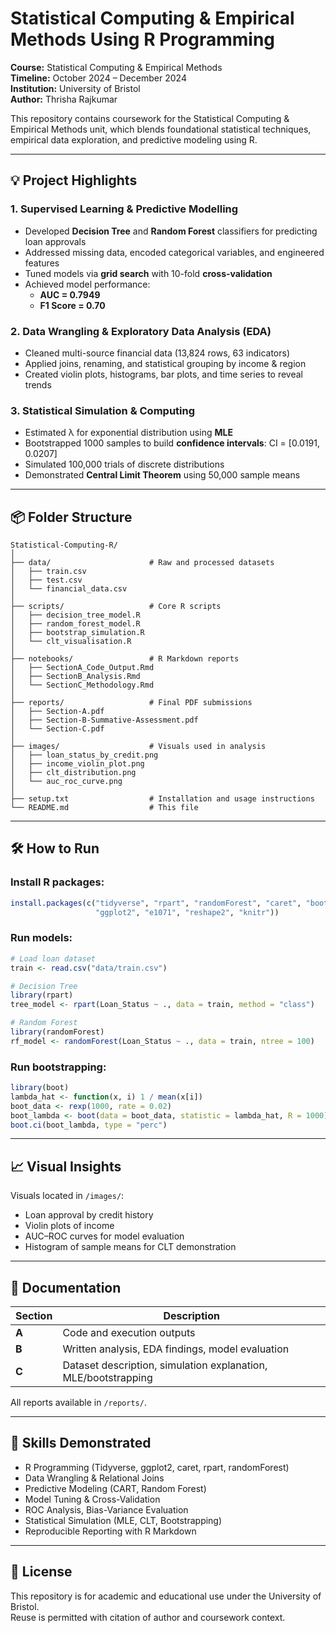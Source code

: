 # Statistical Computing & Empirical Methods Using R Programming

**Course:** Statistical Computing & Empirical Methods  
**Timeline:** October 2024 – December 2024  
**Institution:** University of Bristol  
**Author:** Thrisha Rajkumar

This repository contains coursework for the Statistical Computing & Empirical Methods unit, which blends foundational statistical techniques, empirical data exploration, and predictive modeling using R.

---

## 💡 Project Highlights

### 1. Supervised Learning & Predictive Modelling
- Developed **Decision Tree** and **Random Forest** classifiers for predicting loan approvals
- Addressed missing data, encoded categorical variables, and engineered features
- Tuned models via **grid search** with 10-fold **cross-validation**
- Achieved model performance:  
  - **AUC = 0.7949**  
  - **F1 Score = 0.70**

### 2. Data Wrangling & Exploratory Data Analysis (EDA)
- Cleaned multi-source financial data (13,824 rows, 63 indicators)
- Applied joins, renaming, and statistical grouping by income & region
- Created violin plots, histograms, bar plots, and time series to reveal trends

### 3. Statistical Simulation & Computing
- Estimated λ for exponential distribution using **MLE**
- Bootstrapped 1000 samples to build **confidence intervals**: CI = [0.0191, 0.0207]
- Simulated 100,000 trials of discrete distributions
- Demonstrated **Central Limit Theorem** using 50,000 sample means

---

## 📦 Folder Structure

```
Statistical-Computing-R/
│
├── data/                      # Raw and processed datasets
│   ├── train.csv
│   ├── test.csv
│   └── financial_data.csv
│
├── scripts/                   # Core R scripts
│   ├── decision_tree_model.R
│   ├── random_forest_model.R
│   ├── bootstrap_simulation.R
│   └── clt_visualisation.R
│
├── notebooks/                 # R Markdown reports
│   ├── SectionA_Code_Output.Rmd
│   ├── SectionB_Analysis.Rmd
│   └── SectionC_Methodology.Rmd
│
├── reports/                   # Final PDF submissions
│   ├── Section-A.pdf
│   ├── Section-B-Summative-Assessment.pdf
│   └── Section-C.pdf
│
├── images/                    # Visuals used in analysis
│   ├── loan_status_by_credit.png
│   ├── income_violin_plot.png
│   ├── clt_distribution.png
│   └── auc_roc_curve.png
│
├── setup.txt                  # Installation and usage instructions
└── README.md                  # This file
```

---

## 🛠 How to Run

### Install R packages:

```r
install.packages(c("tidyverse", "rpart", "randomForest", "caret", "boot",
                   "ggplot2", "e1071", "reshape2", "knitr"))
```

### Run models:

```r
# Load loan dataset
train <- read.csv("data/train.csv")

# Decision Tree
library(rpart)
tree_model <- rpart(Loan_Status ~ ., data = train, method = "class")

# Random Forest
library(randomForest)
rf_model <- randomForest(Loan_Status ~ ., data = train, ntree = 100)
```

### Run bootstrapping:

```r
library(boot)
lambda_hat <- function(x, i) 1 / mean(x[i])
boot_data <- rexp(1000, rate = 0.02)
boot_lambda <- boot(data = boot_data, statistic = lambda_hat, R = 1000)
boot.ci(boot_lambda, type = "perc")
```

---

## 📈 Visual Insights

Visuals located in `/images/`:
- Loan approval by credit history
- Violin plots of income
- AUC–ROC curves for model evaluation
- Histogram of sample means for CLT demonstration

---

## 📑 Documentation

| Section | Description |
|--------|-------------|
| **A**  | Code and execution outputs |
| **B**  | Written analysis, EDA findings, model evaluation |
| **C**  | Dataset description, simulation explanation, MLE/bootstrapping |

All reports available in `/reports/`.

---

## 🧠 Skills Demonstrated

- R Programming (Tidyverse, ggplot2, caret, rpart, randomForest)
- Data Wrangling & Relational Joins
- Predictive Modeling (CART, Random Forest)
- Model Tuning & Cross-Validation
- ROC Analysis, Bias-Variance Evaluation
- Statistical Simulation (MLE, CLT, Bootstrapping)
- Reproducible Reporting with R Markdown

---

## 📜 License

This repository is for academic and educational use under the University of Bristol.  
Reuse is permitted with citation of author and coursework context.
